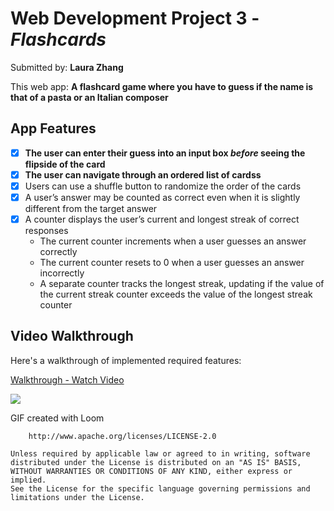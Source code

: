 # Web Development Project 3 - *Flashcards*

Submitted by: **Laura Zhang**

This web app: **A flashcard game where you have to guess if the name is that of a pasta or an Italian composer**

## App Features

- [X] **The user can enter their guess into an input box *before* seeing the flipside of the card**
- [X] **The user can navigate through an ordered list of cardss**
- [X] Users can use a shuffle button to randomize the order of the cards
- [X] A user’s answer may be counted as correct even when it is slightly different from the target answer
- [X] A counter displays the user’s current and longest streak of correct responses
  - The current counter increments when a user guesses an answer correctly
  - The current counter resets to 0 when a user guesses an answer incorrectly
  - A separate counter tracks the longest streak, updating if the value of the current streak counter exceeds the value of the longest streak counter 

## Video Walkthrough

Here's a walkthrough of implemented required features:

<div>
    <a href="https://www.loom.com/share/42492c2c55774808ba2faf890fd820f5">
      <p>Walkthrough - Watch Video</p>
    </a>
    <a href="https://www.loom.com/share/42492c2c55774808ba2faf890fd820f5">
      <img style="max-width:300px;" src="https://cdn.loom.com/sessions/thumbnails/42492c2c55774808ba2faf890fd820f5-b78556175c4a316b-full-play.gif">
    </a>
  </div>

GIF created with Loom

        http://www.apache.org/licenses/LICENSE-2.0

    Unless required by applicable law or agreed to in writing, software
    distributed under the License is distributed on an "AS IS" BASIS,
    WITHOUT WARRANTIES OR CONDITIONS OF ANY KIND, either express or implied.
    See the License for the specific language governing permissions and
    limitations under the License.
